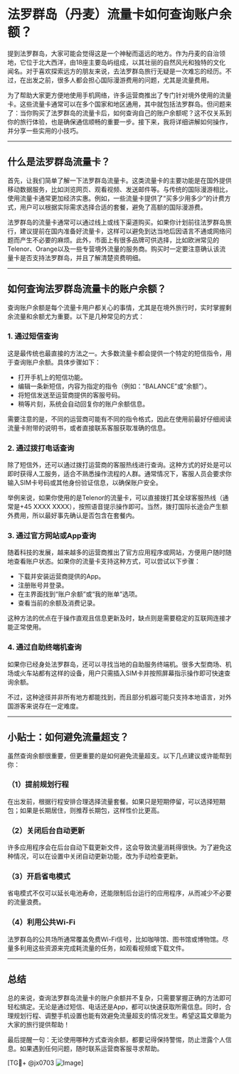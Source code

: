 # 法罗群岛（丹麦）流量卡如何查询账户余额？

提到法罗群岛，大家可能会觉得这是一个神秘而遥远的地方。作为丹麦的自治领地，它位于北大西洋，由18座主要岛屿组成，以其壮丽的自然风光和独特的文化闻名。对于喜欢探索远方的朋友来说，去法罗群岛旅行无疑是一次难忘的经历。不过，在出发之前，很多人都会担心国际漫游费用的问题，尤其是流量费用。

为了帮助大家更方便地使用手机网络，许多运营商推出了专门针对境外使用的流量卡。这些流量卡通常可以在多个国家和地区通用，其中就包括法罗群岛。但问题来了：当你购买了法罗群岛的流量卡后，如何查询自己的账户余额呢？这不仅关系到你的旅行体验，也是确保通信顺畅的重要一步。接下来，我将详细讲解如何操作，并分享一些实用的小技巧。

---

## 什么是法罗群岛流量卡？

首先，让我们简单了解一下法罗群岛流量卡。这类流量卡的主要功能是在国外提供移动数据服务，比如浏览网页、观看视频、发送邮件等。与传统的国际漫游相比，使用流量卡通常更加经济实惠。例如，一些流量卡提供了“买多少用多少”的计费方式，用户可以根据实际需求选择合适的套餐，避免了高额的国际漫游费。

法罗群岛的流量卡通常可以通过线上或线下渠道购买。如果你计划前往法罗群岛旅行，建议提前在国内准备好流量卡，这样可以避免到达当地后因语言不通或网络问题而产生不必要的麻烦。此外，市面上有很多品牌可供选择，比如欧洲常见的Telenor、Orange以及一些专营境外流量的服务商。购买时一定要注意确认该流量卡是否支持法罗群岛，并且了解清楚资费明细。

---

## 如何查询法罗群岛流量卡的账户余额？

查询账户余额是每个流量卡用户都关心的事情，尤其是在境外旅行时，实时掌握剩余流量和余额尤为重要。以下是几种常见的方式：

### 1. **通过短信查询**
这是最传统也最直接的方法之一。大多数流量卡都会提供一个特定的短信指令，用于查询账户余额。具体步骤如下：
- 打开手机上的短信功能。
- 编辑一条新短信，内容为指定的指令（例如：“BALANCE”或“余额”）。
- 将短信发送至运营商提供的客服号码。
- 稍等片刻，系统会自动回复你的账户余额信息。

需要注意的是，不同的运营商可能有不同的指令格式，因此在使用前最好仔细阅读流量卡附带的说明书，或者直接联系客服获取准确的信息。

### 2. **通过拨打电话查询**
除了短信外，还可以通过拨打运营商的客服热线进行查询。这种方式的好处是可以即时获得人工服务，适合不熟悉操作流程的人群。通常情况下，客服人员会要求你输入SIM卡号码或其他身份验证信息，以确保账户安全。

举例来说，如果你使用的是Telenor的流量卡，可以直接拨打其全球客服热线（通常是+45 XXXX XXXX），按照语音提示操作即可。当然，拨打国际长途会产生额外费用，所以最好事先确认是否包含在套餐内。

### 3. **通过官方网站或App查询**
随着科技的发展，越来越多的运营商推出了官方应用程序或网站，方便用户随时随地查看账户状态。如果你的流量卡支持这种方式，可以尝试以下步骤：
- 下载并安装运营商提供的App。
- 注册账号并登录。
- 在主界面找到“账户余额”或“我的账单”选项。
- 查看当前的余额及消费记录。

这种方法的优点在于操作直观且信息更新及时，缺点则是需要稳定的互联网连接才能正常使用。

### 4. **通过自助终端机查询**
如果你已经身处法罗群岛，还可以寻找当地的自助服务终端机。很多大型商场、机场或火车站都有这样的设备，用户只需插入SIM卡并按照屏幕指示操作即可快速查询余额。

不过，这种途径并非所有地方都能找到，而且部分机器可能只支持本地语言，对外国游客来说存在一定难度。

---

## 小贴士：如何避免流量超支？

虽然查询余额很重要，但更重要的是如何避免流量超支。以下几点建议或许能帮到你：

### （1）提前规划行程
在出发前，根据行程安排合理选择流量套餐。如果只是短期停留，可以选择短期包；如果是长期居住，则推荐长期包，这样性价比更高。

### （2）关闭后台自动更新
许多应用程序会在后台自动下载更新文件，这会导致流量消耗得很快。为了避免这种情况，可以在设置中关闭自动更新功能，改为手动检查更新。

### （3）开启省电模式
省电模式不仅可以延长电池寿命，还能限制后台运行的应用程序，从而减少不必要的流量浪费。

### （4）利用公共Wi-Fi
法罗群岛的公共场所通常覆盖免费Wi-Fi信号，比如咖啡馆、图书馆或博物馆。尽量多利用这些资源来完成耗流量的任务，如观看视频或下载文件。

---

## 总结

总的来说，查询法罗群岛流量卡的账户余额并不复杂，只需要掌握正确的方法即可轻松搞定。无论是通过短信、电话还是App，都可以快速获取所需信息。同时，合理规划行程、调整手机设置也能有效避免流量超支的情况发生。希望这篇文章能为大家的旅行提供帮助！

最后提醒一句：无论使用哪种方式查询余额，都要记得保持警惕，防止泄露个人信息。如果遇到任何问题，随时联系运营商客服寻求帮助。

[TG💪+ @jx0703 ![Image](https://github.com/user-attachments/assets/dbca1d08-cadb-493c-b0ec-ad6f7a83f270)]